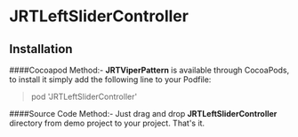 # JRTLeftSliderController

Installation
-------------

####Cocoapod Method:-
**JRTViperPattern** is available through CocoaPods, to install it simply add the following line to your Podfile:

>pod 'JRTLeftSliderController'

####Source Code Method:-
Just drag and drop **JRTLeftSliderController** directory from demo project to your project. That's it.

